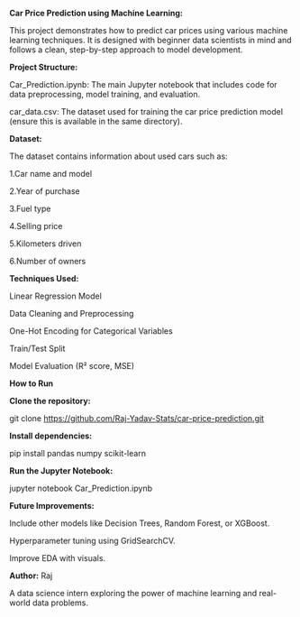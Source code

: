 **Car Price Prediction using Machine Learning:**

This project demonstrates how to predict car prices using various machine learning techniques. It is designed with beginner data scientists in mind and follows a clean, step-by-step approach to model development.

**Project Structure:**

Car_Prediction.ipynb: The main Jupyter notebook that includes code for data preprocessing, model training, and evaluation.

car_data.csv: The dataset used for training the car price prediction model (ensure this is available in the same directory).

**Dataset:**

The dataset contains information about used cars such as:

1.Car name and model

2.Year of purchase

3.Fuel type

4.Selling price

5.Kilometers driven

6.Number of owners

**Techniques Used:**

Linear Regression Model

Data Cleaning and Preprocessing

One-Hot Encoding for Categorical Variables

Train/Test Split

Model Evaluation (R² score, MSE)

**How to Run**

**Clone the repository:**

git clone https://github.com/Raj-Yadav-Stats/car-price-prediction.git


**Install dependencies:**

pip install pandas numpy scikit-learn

**Run the Jupyter Notebook:**

jupyter notebook Car_Prediction.ipynb

**Future Improvements:**

Include other models like Decision Trees, Random Forest, or XGBoost.

Hyperparameter tuning using GridSearchCV.

Improve EDA with visuals.

**Author:**
Raj

A data science intern exploring the power of machine learning and real-world data problems.
